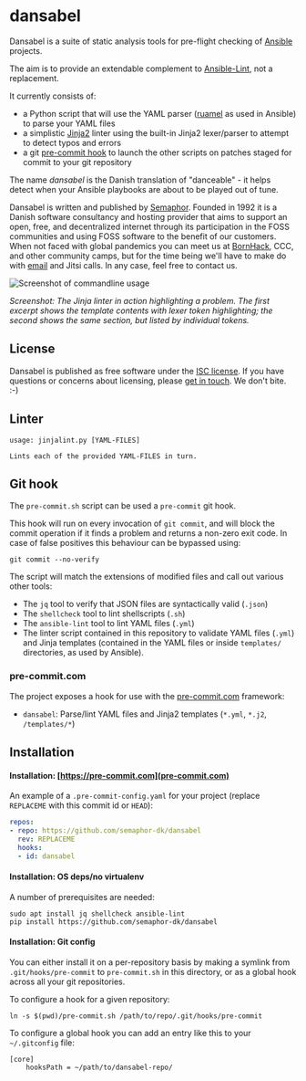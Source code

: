 # dansabel

Dansabel is a suite of static analysis tools for pre-flight checking of [Ansible](https://www.ansible.com) projects.

The aim is to provide an extendable complement to [Ansible-Lint](https://ansible-lint.readthedocs.io/en/latest/), not a replacement.

It currently consists of:
- a Python script that will use the YAML parser ([ruamel](https://pypi.org/project/ruamel.yaml/) as used in Ansible) to parse your YAML files
- a simplistic [Jinja2](https://en.wikipedia.org/wiki/Jinja_(template_engine)) linter using the built-in Jinja2 lexer/parser to attempt to detect typos and errors
- a git [pre-commit hook](https://githooks.com/) to launch the other scripts on patches staged for commit to your git repository

The name *dansabel* is the Danish translation of "danceable" - it helps detect when your Ansible playbooks are about to be played out of tune.

Dansabel is written and published by [Semaphor](https://www.semaphor.dk). Founded in 1992 it is a Danish software consultancy and hosting provider that aims to support an open, free, and decentralized internet through its participation in the FOSS communities and using FOSS software to the benefit of our customers. When not faced with global pandemics you can meet us at [BornHack](https://bornhack.dk), CCC, and other community camps, but for the time being we'll have to make do with [email](mailto:info@semaphor.dk) and Jitsi calls. In any case, feel free to contact us.

![Screenshot of commandline usage](https://user-images.githubusercontent.com/69192941/105885543-8ce93d00-6009-11eb-9b4e-4cdfc8080dfc.png)

*Screenshot: The Jinja linter in action highlighting a problem. The first excerpt shows the template contents with lexer token highlighting; the second shows the same section, but listed by individual tokens.*

## License

Dansabel is published as free software under the [ISC license](https://en.wikipedia.org/wiki/ISC_license). If you have questions or concerns about licensing, please [get in touch](mailto:info@semaphor.dk). We don't bite. :-)

## Linter

```
usage: jinjalint.py [YAML-FILES]

Lints each of the provided YAML-FILES in turn.
```

## Git hook

The `pre-commit.sh` script can be used a `pre-commit` git hook.

This hook will run on every invocation of `git commit`, and will block the commit operation if it finds a problem and returns a non-zero exit code.
In case of false positives this behaviour can be bypassed using:
```shell
git commit --no-verify
```

The script will match the extensions of modified files and call out various other tools:
- The `jq` tool to verify that JSON files are syntactically valid (`.json`)
- The `shellcheck` tool to lint shellscripts (`.sh`)
- The `ansible-lint` tool to lint YAML files (`.yml`)
- The linter script contained in this repository to validate YAML files (`.yml`) and Jinja templates (contained in the YAML files or inside `templates/` directories, as used by Ansible).

### pre-commit.com

The project exposes a hook for use with the [pre-commit.com](https://pre-commit.com/) framework:
- `dansabel`: Parse/lint YAML files and Jinja2 templates (`*.yml`, `*.j2`, `/templates/*`)

## Installation

#### Installation: [https://pre-commit.com](pre-commit.com)

An example of a `.pre-commit-config.yaml` for your project (replace `REPLACEME` with this commit id or `HEAD`):
```yaml
repos:
- repo: https://github.com/semaphor-dk/dansabel
  rev: REPLACEME
  hooks:
  - id: dansabel
```

#### Installation: OS deps/no virtualenv

A number of prerequisites are needed:
```shell
sudo apt install jq shellcheck ansible-lint
pip install https://github.com/semaphor-dk/dansabel
```

#### Installation: Git config
You can either install it on a per-repository basis by making a symlink from `.git/hooks/pre-commit` to `pre-commit.sh` in this directory, or as a global hook across all your git repositories.

To configure a hook for a given repository:
```shell
ln -s $(pwd)/pre-commit.sh /path/to/repo/.git/hooks/pre-commit
```

To configure a global hook you can add an entry like this to your `~/.gitconfig` file:
```
[core]
    hooksPath = ~/path/to/dansabel-repo/
```
